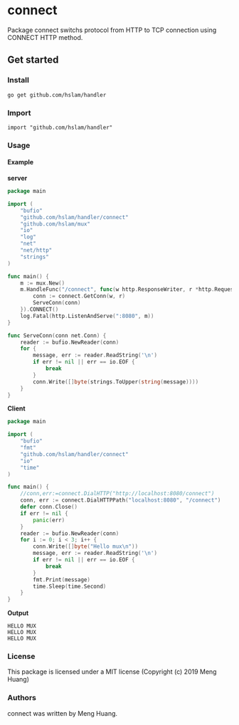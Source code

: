 # connect
Package connect switchs protocol from HTTP to TCP connection using CONNECT HTTP method.
## Get started

### Install
```
go get github.com/hslam/handler
```
### Import
```
import "github.com/hslam/handler"
```
### Usage
#### Example

**server**
```go
package main

import (
	"bufio"
	"github.com/hslam/handler/connect"
	"github.com/hslam/mux"
	"io"
	"log"
	"net"
	"net/http"
	"strings"
)

func main() {
	m := mux.New()
	m.HandleFunc("/connect", func(w http.ResponseWriter, r *http.Request) {
		conn := connect.GetConn(w, r)
		ServeConn(conn)
	}).CONNECT()
	log.Fatal(http.ListenAndServe(":8080", m))
}

func ServeConn(conn net.Conn) {
	reader := bufio.NewReader(conn)
	for {
		message, err := reader.ReadString('\n')
		if err != nil || err == io.EOF {
			break
		}
		conn.Write([]byte(strings.ToUpper(string(message))))
	}
}
```

**Client**
```go
package main

import (
	"bufio"
	"fmt"
	"github.com/hslam/handler/connect"
	"io"
	"time"
)

func main() {
	//conn,err:=connect.DialHTTP("http://localhost:8080/connect")
	conn, err := connect.DialHTTPPath("localhost:8080", "/connect")
	defer conn.Close()
	if err != nil {
		panic(err)
	}
	reader := bufio.NewReader(conn)
	for i := 0; i < 3; i++ {
		conn.Write([]byte("Hello mux\n"))
		message, err := reader.ReadString('\n')
		if err != nil || err == io.EOF {
			break
		}
		fmt.Print(message)
		time.Sleep(time.Second)
	}
}
```

**Output**
```
HELLO MUX
HELLO MUX
HELLO MUX
```
### License
This package is licensed under a MIT license (Copyright (c) 2019 Meng Huang)


### Authors
connect was written by Meng Huang.


